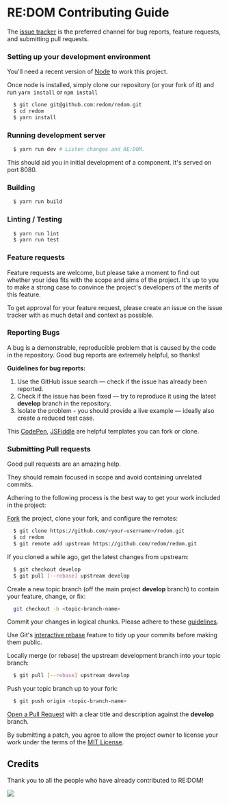 # RE:DOM Contributing Guide


The [issue tracker](https://github.com/redom/redom/issues) is the preferred channel for bug reports, feature requests, and submitting pull requests.

### Setting up your development environment

You'll need a recent version of [Node](https://nodejs.org/en/) to work this project.

Once node is installed, simply clone our repository (or your fork of it) and run `yarn install` or `npm install`

```bash
  $ git clone git@github.com:redom/redom.git
  $ cd redom
  $ yarn install
```

### Running development server

```bash
  $ yarn run dev # Listen changes and RE:DOM.
```

This should aid you in initial development of a component. It's served on port 8080.

### Building

```bash
  $ yarn run build
```

### Linting / Testing

```bash
  $ yarn run lint
  $ yarn run test
```

### Feature requests

Feature requests are welcome, but please take a moment to find out whether your idea fits with the scope and aims of the project.
It's up to you to make a strong case to convince the project's developers of the merits of this feature.

To get approval for your feature request, please create an issue on the issue tracker with as much detail and context as possible.

### Reporting Bugs

A bug is a demonstrable, reproducible problem that is caused by the code in the repository. Good bug reports are extremely helpful, so thanks!

**Guidelines for bug reports:**

1. Use the GitHub issue search — check if the issue has already been reported.
2. Check if the issue has been fixed — try to reproduce it using the latest **develop** branch in the repository.
3. Isolate the problem - you should provide a live example — ideally also create a reduced test case.

This [CodePen](https://codepen.io/anon/pen/prvbMp), [JSFiddle](https://jsfiddle.net/h8x8bvn9/2/) are helpful templates you can fork or clone.

### Submitting Pull requests

Good pull requests are an amazing help.

They should remain focused in scope and avoid containing unrelated commits.

Adhering to the following process is the best way to get your work included in the project:

[Fork](https://help.github.com/fork-a-repo/) the project, clone your fork, and configure the remotes:

```bash
  $ git clone https://github.com/<your-username>/redom.git
  $ cd redom
  $ git remote add upstream https://github.com/redom/redom.git
```

If you cloned a while ago, get the latest changes from upstream:

```bash
  $ git checkout develop
  $ git pull [--rebase] upstream develop
```

Create a new topic branch (off the main project **develop** branch) to contain your feature, change, or fix:

```bash
  git checkout -b <topic-branch-name>
```

Commit your changes in logical chunks. Please adhere to these [guidelines](http://tbaggery.com/2008/04/19/a-note-about-git-commit-messages.html).

Use Git's [interactive rebase](https://help.github.com/articles/interactive-rebase) feature to tidy up your commits before making them public.

Locally merge (or rebase) the upstream development branch into your topic branch:

```bash
  $ git pull [--rebase] upstream develop
```

Push your topic branch up to your fork:

```bash
  $ git push origin <topic-branch-name>
```

[Open a Pull Request](https://help.github.com/articles/using-pull-requests/) with a clear title and description against the **develop** branch.

By submitting a patch, you agree to allow the project owner to license your work under the terms of the [MIT License](LICENSE).

## Credits

Thank you to all the people who have already contributed to RE:DOM!

<a href="https://github.com/redom/redom/graphs/contributors">
    <img src="https://opencollective.com/redom/contributors.svg?width=890" />
</a>

